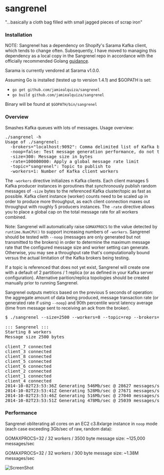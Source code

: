sangrenel
=========

"...basically a cloth bag filled with small jagged pieces of scrap iron"

### Installation
NOTE: Sangrenel has a dependency on Shopify's Sarama Kafka client, which tends to change often. Subsequently, I have moved to managing this dependency as a local copy in the Sangrenel repo in accordance with the officially recommended Golang [guidance](http://golang.org/doc/faq#get_version).

Sarama is currently vendored at Sarama v1.0.0.

Assuming Go is installed (tested up to version 1.4.1) and $GOPATH is set:

- `go get github.com/jamiealquiza/sangrenel`
- `go build github.com/jamiealquiza/sangrenel`

Binary will be found at `$GOPATH/bin/sangrenel`

### Overview

Smashes Kafka queues with lots of messages. Usage overview:

<pre>
./sangrenel -h
Usage of ./sangrenel:
  -brokers="localhost:9092": Comma delimited list of Kafka brokers
  -noop=false: Test message generation performance, do not transmit messages
  -size=300: Message size in bytes
  -rate=100000000: Apply a global message rate limit
  -topic="sangrenel": Topic to publish to
  -workers=1: Number of Kafka client workers
</pre>

The <code>-workers</code> directive initializes n Kafka clients. Each client manages 5 Kafka producer instances in goroutines that synchronously publish random messages of <code>-size</code> bytes to the referenced Kafka cluster/topic as fast as possible. Kafka client instance (worker) counts need to be scaled up in order to produce more throughput, as each client connection maxes out throughput with roughly 5 producers instances. The <code>-rate</code> directive allows you to place a global cap on the total message rate for all workers combined.

Note: Sangrenel will automatically raise <code>GOMAXPROCS</code> to the value detected by <code>runtime.NumCPU()</code> to support increasing numbers of <code>-workers</code>. Sangrenel should be tested with <code>--noop</code> (messages are only generated but not transmitted to the brokers) in order to determine the maximum message rate that the configured message size and worker setting can generate. Otherwise, you may see a throughput rate that's computationally bound versus the actual limitation of the Kafka brokers being testing.

If a topic is referenced that does not yet exist, Sangrenel will create one with a default of 2 partitions / 1 replica (or as defined in your Kafka server configuration). Alternative parition/replica topologies should be created manually prior to running Sangrenel.

Sangrenel outputs metrics based on the previous 5 seconds of operation: the aggregate amount of data being produced, message transaction rate (or generated rate if using <code>--noop</code>) and 90th percentile worst latency average (time from message sent to receiving an ack from the broker). 

<pre>
$ ./sangrenel --size=2500 --workers=8 --topic=rep --brokers=10.0.1.37:9092,10.0.1.40:9092,10.0.1.62:9092

::: Sangrenel :::
Starting 8 workers
Message size 2500 bytes

client_7 connected
client_3 connected
client_8 connected
client_5 connected
client_6 connected
client_2 connected
client_1 connected
client_4 connected
2014-10-02T23:53:36Z Generating 546Mb/sec @ 28627 messages/sec | topic: rep | 3.32ms 90%ile latency
2014-10-02T23:53:41Z Generating 528Mb/sec @ 27671 messages/sec | topic: rep | 3.55ms 90%ile latency
2014-10-02T23:53:46Z Generating 516Mb/sec @ 27040 messages/sec | topic: rep | 3.73ms 90%ile latency
2014-10-02T23:53:51Z Generating 478Mb/sec @ 25039 messages/sec | topic: rep | 4.65ms 90%ile latency
</pre>

### Performance

Sangrenel obliterating all cores on an EC2 c3.8xlarge instance in <code>noop</code> mode (each case exceeding 3Gb/sec of raw, random data):

GOMAXPROCS=32 / 32 workers / 3500 byte message size: ~125,000 messages/sec

GOMAXPROCS=32 / 32 workers / 300 byte message size: ~1.38M messages/sec

![ScreenShot](http://us-east.manta.joyent.com/jalquiza/public/github/sangrenel.png)
